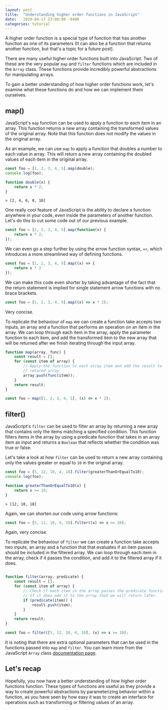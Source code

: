 ```yaml
---
layout: post
title:  "Understanding higher order functions in JavaScript"
date:   2020-04-17 23:00:00 -0400
categories: tutorial
---
```


A higher order function is a special type of function that has another function 
as one of its parameters (It can also be a function that returns another 
function, but that's a topic for a future post).

There are many useful higher order functions built into JavaScript. Two of 
these are the very popular `map` and `filter` functions which are 
included in the `Array` class. These functions provide incredibly powerful 
abstractions for manipulating arrays.

To gain a better understanding of how higher order functions work, let's 
examine what these functions do and how we can implement them ourselves.

## map()

JavaScript's `map` function can be used to apply a function to each item in an 
array. This function returns a new array containing the transformed values of 
the original array. Note that this function does not modify the values in the 
original array.

As an example, we can use `map` to apply a function that doubles a number to 
each value in array. This will return a new array containing the doubled values 
of each item in the original array.

```js
const foo = [1, 2, 3, 4, 5].map(double);
console.log(foo);

function double(x) {
    return x * 2;
}
```
```
> [2, 4, 6, 8, 10]
```

One really cool feature of JavaScript is the ability to declare a function 
anywhere in your code, even inside the parameters of another function. Let's do 
this to cut some code out of our previous example.

```js
const foo = [1, 2, 3, 4, 5].map(function(x) {
    return x * 2;
});
```

We can even go a step further by using the arrow function syntax, `=>`, which 
introduces a more streamlined way of defining functions. 

```js
const foo = [1, 2, 3, 4, 5].map((x) => {
    return x * 2
});
```

We can make this code even shorter by taking advantage of the fact that the 
return statement is implied for single statement arrow functions with no brace 
brackets.

```js
const foo = [1, 2, 3, 4, 5].map((x) => x * 2);
```

Very concise. 

To replicate the behaviour of `map` we can create a function take accepts two 
inputs, an array and a function that performs an operation on an item in the 
array. We can loop through each item in the array, apply the parameter function 
to each item, and add the transformed item to the new array that will be 
returned after we finish iterating through the input array.


```js
function map(array, func) {
    const result = [];
    for (const item of array) {
        // Apply the function to each array item and add the result to the
        // retured array.
        array.push(func(item));
    }
    return result;
}

const foo = map([1, 2, 3, 4, 5], (x) => x * 2);
```

## filter()

JavaScript's `filter` can be used to filter an array by returning a new array 
that contains only the items matching a specified condition. This function 
filters items in the array by using a predicate function that takes in an 
array item as input and returns a `Boolean` that reflects whether the condition 
was true or false. 

Let's take a look at how `filter` can be used to return a new array containing 
only the values greater or equal to `10` in the original array.

```js
const foo = [5, 12, 10, 4, 18].filter(greaterThanOrEqualTo10);
console.log(foo);

function greaterThanOrEqualTo10(x) {
    return x >= 10;
}

```
```
> [12, 10, 18]
```

Again, we can shorten our code using arrow functions:

```js
const foo = [5, 12, 10, 4, 18].filter((x) => x >= 10);
```

Again, very concise.

To replicate the behaviour of `filter` we can create a function take accepts two 
inputs, an array and a function that that evaluates if an item passes should be 
included in the filtered array. We can loop through each item in the array, 
check if it passes the condition, and add it to the filtered array if it does.

```js

function filter(array, predicate) {
    const result = [];
    for (const item of array) {
        // Check if each item in the array passes the predicate function.
        // If it does add it to the array that we will return later.
        if (predicate(item)) {
            result.push(item);
        }
    }
    return result;
}

const foo = filter([5, 12, 10, 4, 18], (x) => x >= 10);
```

It is noting that there are extra optional parameters that can be 
used in the functions passed into `map` and `filter`. You can learn more 
from the JavaScript `Array` class [documentation page](https://developer.mozilla.org/en-US/docs/Web/JavaScript/Reference/Global_Objects/Array).


## Let's recap

Hopefully, you now have a better understanding of how higher order functions 
function. These types of functions are useful as they provide a way to create 
powerful abstractions by parameterizing behavior within a function, as you have 
seen by how easy it was to create an interface for operations such as 
transforming or filtering values of an array.
